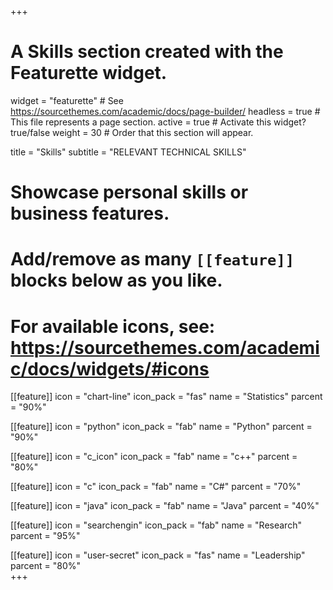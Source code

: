 +++
# A Skills section created with the Featurette widget.
widget = "featurette"  # See https://sourcethemes.com/academic/docs/page-builder/
headless = true  # This file represents a page section.
active = true  # Activate this widget? true/false
weight = 30  # Order that this section will appear.

title = "Skills"
subtitle = "RELEVANT TECHNICAL SKILLS"

# Showcase personal skills or business features.
# 
# Add/remove as many `[[feature]]` blocks below as you like.
# 
# For available icons, see: https://sourcethemes.com/academic/docs/widgets/#icons

[[feature]]
  icon = "chart-line"
  icon_pack = "fas"
  name = "Statistics"
  parcent = "90%"
  
  
[[feature]]
  icon = "python"
  icon_pack = "fab"
  name = "Python"
  parcent = "90%"


[[feature]]
  icon = "c_icon"
  icon_pack = "fab"
  name = "c++"
  parcent = "80%"

[[feature]]
  icon = "c"
  icon_pack = "fab"
  name = "C#"
  parcent = "70%"

[[feature]]
  icon = "java"
  icon_pack = "fab"
  name = "Java"
  parcent = "40%"

[[feature]]
  icon = "searchengin"
  icon_pack = "fab"
  name = "Research"
  parcent = "95%"

[[feature]]
  icon = "user-secret"
  icon_pack = "fas"
  name = "Leadership"
  parcent = "80%"  
+++

